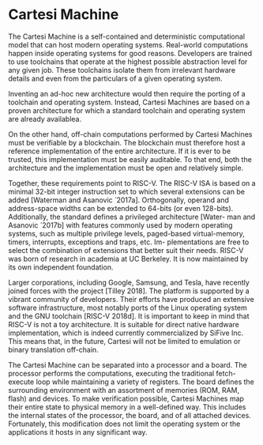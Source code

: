 # Cartesi Machine

The Cartesi Machine is a self-contained and deterministic computational model that can host modern operating systems. 
Real-world computations happen inside operating systems for good reasons. 
Developers are trained to use toolchains that operate at the highest possible abstraction level for any given job. 
These toolchains isolate them from irrelevant hardware details and even from the particulars of a given operating system. 

Inventing an ad-hoc new architecture would then require the porting of a toolchain and operating system. 
Instead, Cartesi Machines are based on a proven architecture for which a standard toolchain and operating system are already availablea.

On the other hand, off-chain computations performed by Cartesi Machines must be verifiable by a blockchain. 
The blockchain must therefore host a reference implementation of the entire architecture. 
If it is ever to be trusted, this implementation must be easily auditable. 
To that end, both the architecture and the implementation must be open and relatively simple. 

Together, these requirements point to RISC-V. 
The RISC-V ISA is based on a minimal 32-bit integer instruction set to which several extensions can be added [Waterman and Asanovic ́ 2017a]. 
Orthogonally, operand and address-space widths can be extended to 64-bits (or even 128-bits). 
Additionally, the standard defines a privileged architecture [Water- man and Asanovic ́ 2017b] with features commonly used by modern operating systems, such as multiple privilege levels, paged-based virtual-memory, timers, interrupts, exceptions and traps, etc. Im- plementations are free to select the combination of extensions that better suit their needs.
RISC-V was born of research in academia at UC Berkeley. It is now maintained by its own independent foundation. 

Larger corporations, including Google, Samsung, and Tesla, have recently joined forces with the project [Tilley 2018]. 
The platform is supported by a vibrant community of developers. 
Their efforts have produced an extensive software infrastructure, most notably ports of the Linux operating system and the GNU toolchain [RISC-V 2018d]. 
It is important to keep in mind that RISC-V is not a toy architecture. It is suitable for direct native hardware implementation, which is indeed currently commercialized by SiFive Inc. 
This means that, in the future, Cartesi will not be limited to emulation or binary translation off-chain.

The Cartesi Machine can be separated into a processor and a board. 
The processor performs the computations, executing the traditional fetch-execute loop while maintaining a variety of registers. 
The board defines the surrounding environment with an assortment of memories (ROM, RAM, flash) and devices. 
To make verification possible, Cartesi Machines map their entire state to physical memory in a well-defined way. 
This includes the internal states of the processor, the board, and of all attached devices. 
Fortunately, this modification does not limit the operating system or the applications it hosts in any significant way.

